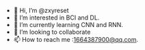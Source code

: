 - 👋 Hi, I’m @zxyreset
- 👀 I’m interested in BCI and DL.
- 🌱 I’m currently learning CNN and RNN.
- 💞️ I’m looking to collaborate
- 📫 How to reach me :1664387900@qq.com.

<!---
zxyreset/zxyreset is a ✨ special ✨ repository because its `README.md` (this file) appears on your GitHub profile.
You can click the Preview link to take a look at your changes.
--->
